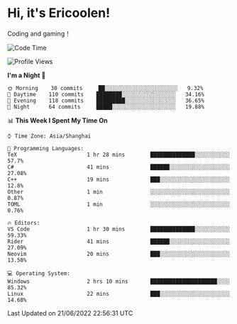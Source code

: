 # Hi, it's Ericoolen!
Coding and gaming！

<!--START_SECTION:waka-->
![Code Time](http://img.shields.io/badge/Code%20Time-319%20hrs%209%20mins-blue)

![Profile Views](http://img.shields.io/badge/Profile%20Views-0-blue)

**I'm a Night 🦉** 

```text
🌞 Morning    30 commits     ██░░░░░░░░░░░░░░░░░░░░░░░   9.32% 
🌆 Daytime    110 commits    ████████░░░░░░░░░░░░░░░░░   34.16% 
🌃 Evening    118 commits    █████████░░░░░░░░░░░░░░░░   36.65% 
🌙 Night      64 commits     █████░░░░░░░░░░░░░░░░░░░░   19.88%

```


📊 **This Week I Spent My Time On** 

```text
⌚︎ Time Zone: Asia/Shanghai

💬 Programming Languages: 
TeX                      1 hr 28 mins        ██████████████░░░░░░░░░░░   57.7% 
C#                       41 mins             ██████░░░░░░░░░░░░░░░░░░░   27.08% 
C++                      19 mins             ███░░░░░░░░░░░░░░░░░░░░░░   12.8% 
Other                    1 min               ░░░░░░░░░░░░░░░░░░░░░░░░░   0.87% 
TOML                     1 min               ░░░░░░░░░░░░░░░░░░░░░░░░░   0.76%

🔥 Editors: 
VS Code                  1 hr 30 mins        ██████████████░░░░░░░░░░░   59.33% 
Rider                    41 mins             ██████░░░░░░░░░░░░░░░░░░░   27.09% 
Neovim                   20 mins             ███░░░░░░░░░░░░░░░░░░░░░░   13.58%

💻 Operating System: 
Windows                  2 hrs 10 mins       █████████████████████░░░░   85.32% 
Linux                    22 mins             ███░░░░░░░░░░░░░░░░░░░░░░   14.68%

```


 Last Updated on 21/06/2022 22:56:31 UTC
<!--END_SECTION:waka-->

